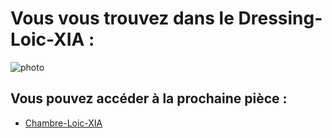 # Vous vous trouvez dans le Dressing-Loic-XIA :

![photo](https://img-3.journaldesfemmes.fr/vo-Pc73LX6fYirS4BGqbnWHE7b8=/1500x/smart/24b2e48ee0e14400be55a5ad2fac214e/ccmcms-jdf/10469156-comment-choisir-et-amenager-un-dressing.jpg)

## Vous pouvez accéder à la prochaine pièce :

- [Chambre-Loic-XIA](https://github.com/Yahyabey48/tp-labyrinthe/tree/Chambre-Loic-XIA/Chambre-Loic-XIA.md)
